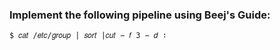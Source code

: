 ### Implement the following pipeline using Beej's Guide:
`$ 𝑐𝑎𝑡 /𝑒𝑡𝑐/𝑔𝑟𝑜𝑢𝑝 | 𝑠𝑜𝑟𝑡 |𝑐𝑢𝑡 − 𝑓 3 − 𝑑 ∶`

